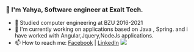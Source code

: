 
### 👋 I'm Yahya, Software engineer at Exalt Tech. 
- 🎉 Studied computer engineering at BZU 2016-2021 
- 🔭 I'm currently working on applications based on Java , Spring. and i have worked with Angular,Jquery,NodeJs applications. 
- 📫 How to reach me:
[Facebook](https://facebook.com/yahya.shqair) | 
[LinkedIn](https://www.linkedin.com/in/yahyashqair/) 
![](https://komarev.com/ghpvc/?username=yahyashqair)

